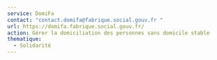 ```yaml
---
service: DomiFa
contact: "contact.domifa@fabrique.social.gouv.fr "
url: https://domifa.fabrique.social.gouv.fr/
action: Gérer la domiciliation des personnes sans domicile stable
thematique:
  - Solidarité
---
```

